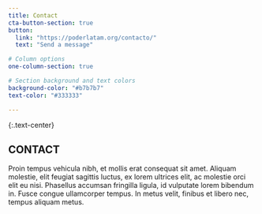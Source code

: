 ```yaml
---
title: Contact
cta-button-section: true
button:
  link: "https://poderlatam.org/contacto/"
  text: "Send a message"

# Column options
one-column-section: true

# Section background and text colors
background-color: "#b7b7b7"
text-color: "#333333"

---
```


{:.text-center}
## CONTACT

Proin tempus vehicula nibh, et mollis erat consequat sit amet. Aliquam molestie, elit feugiat sagittis luctus, ex lorem ultrices elit, ac molestie orci elit eu nisi. Phasellus accumsan fringilla ligula, id vulputate lorem bibendum in. Fusce congue ullamcorper tempus. In metus velit, finibus et libero nec, tempus aliquam metus.



